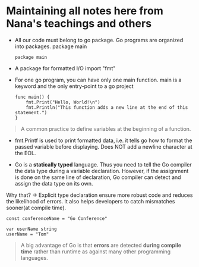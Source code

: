 # Maintaining all notes here from Nana's teachings and others

- All our code must belong to go package. Go programs are organized into packages.
package main
	```
	package main
	```

- A package for formatted I/O
import "fmt"

- For one go program, you can have only one main function. main is a keyword and the only entry-point to a go project
	```
	func main() {
		fmt.Print("Hello, World!\n")
		fmt.Println("This function adds a new line at the end of this statement.")
	}
	```

> A common practice to define variables at the beginning of a function.

- fmt.Printf is used to print formatted data, i.e. it tells go how to format the passed variable before displaying. Does NOT add a newline character at the EOL.

- Go is a **statically typed** language. Thus you need to tell the Go compiler the data type during a variable declaration. However, if the assignment is done on the same line of declaration, Go compiler can detect and assign the data type on its own.

Why that?
-> Explicit type declaration ensure more robust code and reduces the likelihood of errors. It also helps developers to catch mismatches sooner(at compile time). 

```
const conferenceName = "Go Conference"

var userName string
userName = "Tom"
```

> A big advantage of Go is that **errors** are detected **during compile time** rather than runtime as against many other programming languages.